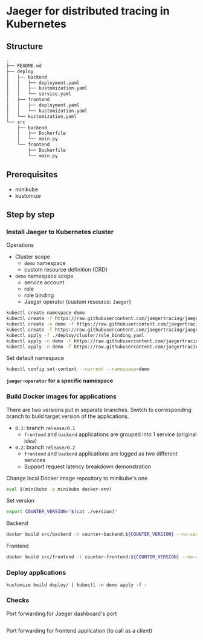 # Jaeger for distributed tracing in Kubernetes

## Structure

```sh
.
├── README.md
├── deploy
│   ├── backend
│   │   ├── deployment.yaml
│   │   ├── kustomization.yaml
│   │   └── service.yaml
│   ├── frontend
│   │   ├── deployment.yaml
│   │   └── kustomization.yaml
│   └── kustomization.yaml
└── src
    ├── backend
    │   ├── Dockerfile
    │   └── main.py
    └── frontend
        ├── Dockerfile
        └── main.py
```

## Prerequisites
- minikube
- kustomize

## Step by step

### Install Jaeger to Kubernetes cluster

Operations

- Cluster scope
  - `demo` namespace
  - custom resource definition (CRD)
- `demo` namespace scope
  - service account
  - role
  - role binding
  - Jaeger operator (custom resource: `Jaeger`)

```sh
kubectl create namespace demo
kubectl create -f https://raw.githubusercontent.com/jaegertracing/jaeger-operator/v1.29.0/config/crd/bases/jaegertracing.io_jaegers.yaml
kubectl create -n demo -f https://raw.githubusercontent.com/jaegertracing/jaeger-operator/v1.29.0/config/rbac/service_account.yaml
kubectl create -f https://raw.githubusercontent.com/jaegertracing/jaeger-operator/v1.29.0/config/rbac/role.yaml
kubectl apply -f ./deploy/cluster/role_binding.yaml
kubectl apply -n demo -f https://raw.githubusercontent.com/jaegertracing/jaeger-operator/v1.29.0/examples/operator-with-tracing.yaml
kubectl apply -n demo -f https://raw.githubusercontent.com/jaegertracing/jaeger-operator/v1.29.0/examples/simplest.yaml
```

Set default namespace
```sh
kubectl config set-context --current --namespace=demo
```

**`jaeger-operator` for a specific namespace**

### Build Docker images for applications

There are two versions put in separate branches. Switch to corresponding branch to build target version of the applications.
- `0.1`: branch `release/0.1`
  - `frontend` and `backend` applications are grouped into 1 service (original idea)
- `0.2`: branch `release/0.2`
  - `frontend` and `backend` applications are logged as two different services
  - Support request latency breakdown demonstration

Change local Docker image repository to minikube's one

```sh
eval $(minikube -p minikube docker-env)
```

Set version

```sh
export COUNTER_VERSION="$(cat ./version)"
```

Backend

```sh
docker build src/backend -t counter-backend:${COUNTER_VERSION} --no-cache
```

Frontend

```sh
docker build src/frontend -t counter-frontend:${COUNTER_VERSION} --no-cache
```

### Deploy applications
```
kustomize build deploy/ | kubectl -n demo apply -f -
```

### Checks
Port forwarding for Jaeger dashboard's port

```sh

```

Port forwarding for frontend application (to call as a client)

```sh

```
